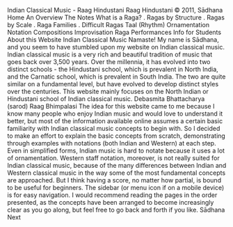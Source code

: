 Indian Classical Music \- Raag Hindustani
Raag Hindustani
© 2011, Sādhana
Home
An Overview
The Notes
What is a Raga?
. Ragas by Structure
. Ragas by Scale
. Raga Families
. Difficult Ragas
Taal (Rhythm)
Ornamentation
Notation
Compositions
Improvisation
Raga Performances
Info for Students
About this Website
Indian Classical Music
Namaste! My name is Sādhana, and you seem to have stumbled upon my website on Indian classical music.
Indian classical music is a very rich and beautiful tradition of music that goes back over 3,500 years. Over the millennia, it has evolved into two distinct schools \- the Hindustani school, which is prevalent in North India, and the Carnatic school, which is prevalent in South India. The two are quite similar on a fundamental level, but have evolved to develop distinct styles over the centuries.
This website mainly focuses on the North Indian or Hindustani school of Indian classical music.
Debasmita Bhattacharya (sarod) Raag Bhimpalasi
The idea for this website came to me because I know many people who enjoy Indian music and would love to understand it better, but most of the information available online assumes a certain basic familiarity with Indian classical music concepts to begin with.
So I decided to make an effort to explain the basic concepts from scratch, demonstrating through examples with notations (both Indian and Western) at each step. Even in simplified forms, Indian music is hard to notate because it uses a lot of ornamentation. Western staff notation, moreover, is not really suited for Indian classical music, because of the many differences between Indian and Western classical music in the way some of the most fundamental concepts are approached. But I think having a score, no matter how partial, is bound to be useful for beginners.
The sidebar (or menu icon if on a mobile device) is for easy navigation. I would recommend reading the pages in the order presented, as the concepts have been arranged to become increasingly clear as you go along, but feel free to go back and forth if you like.
Sādhana
Next